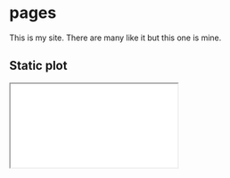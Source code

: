 <link type="text/css" rel="stylesheet" href="main.css" />

# pages

This is my site. There are many like it but this one is mine.

## Static plot

<div class="iframe-container">
  <iframe src="iris.html" allowfullscreen></iframe>
</div>
